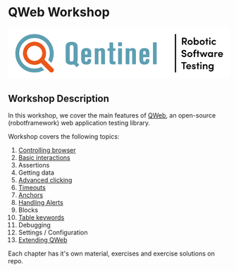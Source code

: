 # QWeb Workshop
![alt text][logo]


## Workshop Description
In this workshop, we cover the main features of [QWeb](https://github.com/qentinelqi/qweb_test), an open-source (robotframework) web application testing library.

Workshop covers the following topics:

1. [Controlling browser](./01/index.adoc)
2. [Basic interactions](./02/index.adoc)
3. Assertions
4. Getting data
5. [Advanced clicking](./05/clicking_advanced.adoc)
6. [Timeouts](./06/timeouts.adoc)
7. [Anchors](./07/anchors.adoc)
8. [Handling Alerts](./08/alerts.adoc)
9. Blocks
10. [Table keywords](./10/tables.adoc)
11. Debugging
12. Settings / Configuration
13. [Extending QWeb](./13/extending_qweb.adoc)

Each chapter has it's own material, exercises and exercise solutions on repo.



[logo]: images/Qentinel_logo_main_slogan_CMYK_small.png
